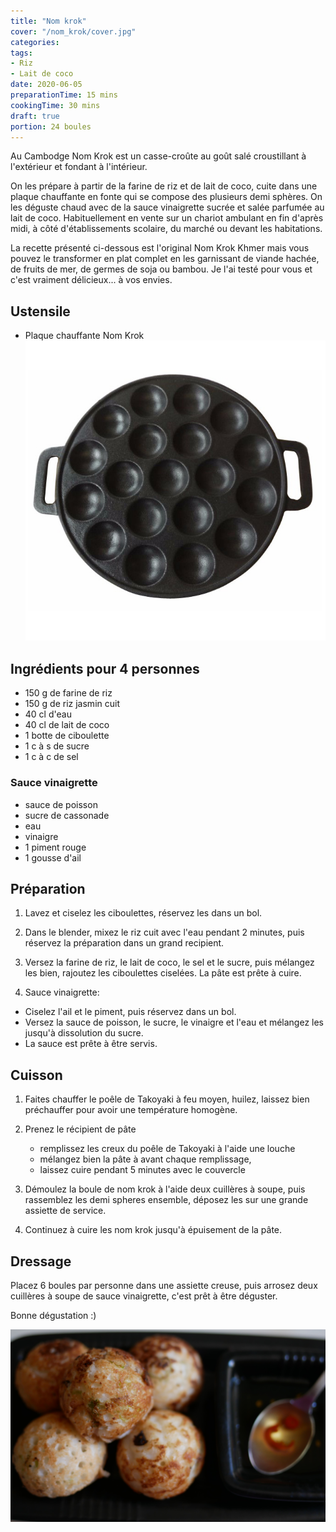 ```yaml
---
title: "Nom krok"
cover: "/nom_krok/cover.jpg"
categories:
tags:
- Riz
- Lait de coco
date: 2020-06-05
preparationTime: 15 mins
cookingTime: 30 mins
draft: true
portion: 24 boules
---
```


Au Cambodge Nom Krok est un casse-croûte au goût salé croustillant à l'extérieur et fondant à l'intérieur. 
<!--more--> 

On les prépare à partir de la farine de riz et de lait de coco, cuite dans une plaque chauffante en fonte qui se compose des plusieurs demi sphères.
On les déguste chaud avec de la sauce vinaigrette sucrée et salée parfumée au lait de coco.
Habituellement en vente sur un chariot ambulant en fin d'après midi, à côté d'établissements scolaire, du marché ou devant les habitations.

La recette présenté ci-dessous est l'original Nom Krok Khmer mais vous pouvez le transformer en plat complet en les garnissant de viande hachée, de fruits de mer, de germes de soja ou bambou. Je l'ai testé pour vous et c'est vraiment délicieux... à vos envies.


## Ustensile

- Plaque chauffante Nom Krok
![plaque chauffante Nom Krok](plaque.jpg) 


## Ingrédients pour 4 personnes

- 150 g de farine de riz
- 150 g de riz jasmin cuit
- 40 cl d'eau
- 40 cl de lait de coco
- 1 botte de ciboulette
- 1 c à s de sucre
- 1 c à c de sel

### Sauce vinaigrette

- sauce de poisson
- sucre de cassonade
- eau
- vinaigre
- 1 piment rouge
- 1 gousse d'ail


## Préparation ##

1. Lavez et ciselez les ciboulettes, réservez les dans un bol.

2. Dans le blender, mixez le riz cuit avec l'eau pendant 2 minutes, puis réservez la préparation dans un grand recipient.

3. Versez la farine de riz, le lait de coco, le sel et le sucre, puis mélangez les bien, rajoutez les ciboulettes ciselées. La pâte est prête à cuire.

4. Sauce vinaigrette: 
- Ciselez l'ail et le piment, puis réservez dans un bol. 
- Versez la sauce de poisson, le sucre, le vinaigre et l'eau et mélangez les jusqu'à dissolution du sucre. 
- La sauce est prête à être servis.

## Cuisson ##

1. Faites chauffer le poêle de Takoyaki à feu moyen, huilez, laissez bien préchauffer pour avoir une température homogène.

2. Prenez le récipient de pâte
    - remplissez les creux du poêle de Takoyaki à l'aide une louche
    - mélangez bien la pâte à avant chaque remplissage, 
    - laissez cuire pendant 5 minutes avec le couvercle

3. Démoulez la boule de nom krok à l'aide deux cuillères à soupe, puis rassemblez les demi spheres ensemble, déposez les sur une grande assiette de service.

4. Continuez à cuire les nom krok jusqu'à épuisement de la pâte.

## Dressage

Placez 6 boules par personne dans une assiette creuse, puis arrosez deux cuillères à soupe de sauce vinaigrette, c'est prêt à être déguster.

Bonne dégustation :)

![final](cover.jpg)
